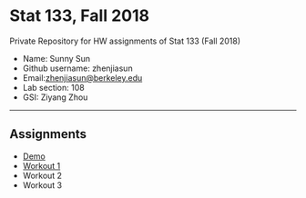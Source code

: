 # Stat 133, Fall 2018

Private Repository for HW assignments of Stat 133 (Fall 2018)

- Name: Sunny Sun
- Github username: zhenjiasun
- Email:zhenjiasun@berkeley.edu
- Lab section: 108
- GSI: Ziyang Zhou

-----

## Assignments

- [Demo](demo)
- [Workout 1](workout1)
- Workout 2
- Workout 3


